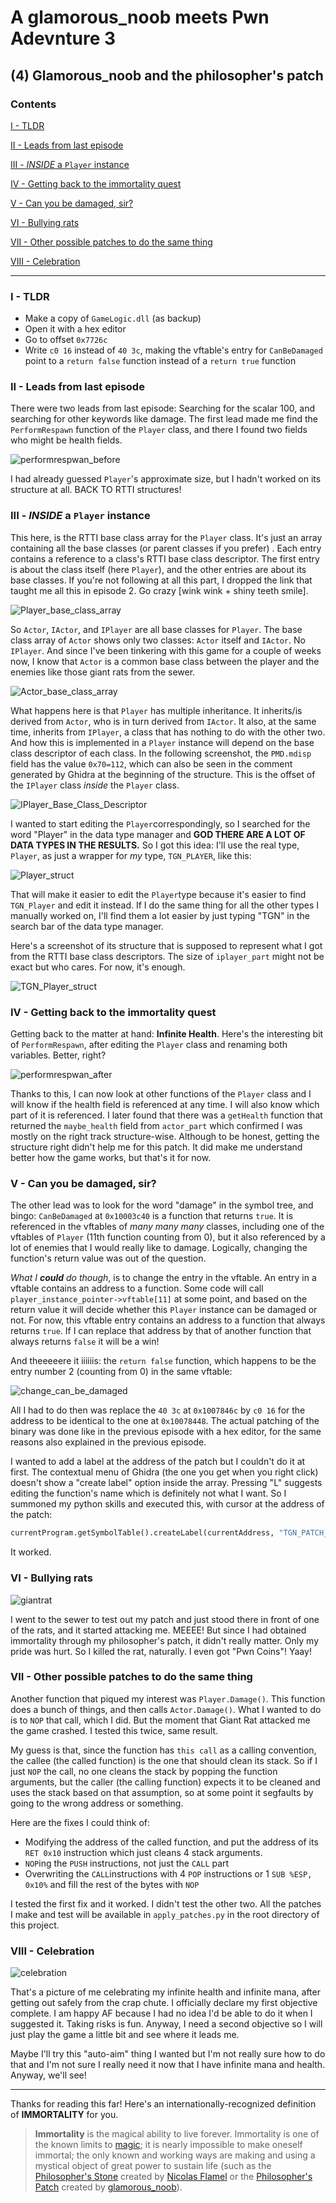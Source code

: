 # A glamorous_noob meets Pwn Adevnture 3

## (4) Glamorous_noob and the philosopher's patch
### Contents
[I - TLDR](#i---tldr)

[II - Leads from last episode](#ii---leads-from-last-episode)

[III - *INSIDE* a `Player` instance](#iii---inside-a-player-instance)

[IV - Getting back to the immortality quest](#iv---getting-back-to-the-immortality-quest)

[V - Can you be damaged, sir?](#v---can-you-be-damaged-sir)

[VI - Bullying rats](#vi---bullying-rats)

[VII - Other possible patches to do the same thing](#vii---other-possible-patches-to-do-the-same-thing)

[VIII - Celebration](#viii---celebration)

------

### I - TLDR

- Make a copy of `GameLogic.dll` (as backup)
- Open it with a hex editor
- Go to offset  `0x7726c` 
- Write `c0 16` instead of `40 3c`, making the vftable's entry for `CanBeDamaged` point to a `return false` function instead of a `return true` function

### II - Leads from last episode

There were two leads from last episode: Searching for the scalar 100, and searching for other keywords like damage. The first lead made me find the `PerformRespawn` function of the `Player` class, and there I found two fields who might be health fields.

![performrespwan_before](Images/performrespwan_before.png)

I had already guessed `Player`'s approximate size, but I hadn't worked on its structure at all. BACK TO RTTI structures! 

### III - *INSIDE* a `Player` instance

This here, is the RTTI base class array for the `Player` class. It's just an array containing all the base classes (or parent classes if you prefer) . Each entry contains a reference to a class's RTTI base class descriptor. The first entry is about the class itself (here `Player`), and the other entries are about its base classes. If you're not following at all this part, I dropped the link that taught me all this in episode 2. Go crazy [wink wink + shiny teeth smile].

![Player_base_class_array](Images/Player_base_class_array.png)

So `Actor`, `IActor`, and `IPlayer` are all base classes for `Player`. The base class array of `Actor` shows only two classes: `Actor` itself and `IActor`. No `IPlayer`. And since I've been tinkering with this game for a couple of weeks now, I know that `Actor` is a common base class between the player and the enemies like those giant rats from the sewer.

![Actor_base_class_array](Images/Actor_base_class_array.png)

What happens here is that `Player` has multiple inheritance. It inherits/is derived from `Actor`, who is in turn derived from `IActor`. It also, at the same time, inherits from `IPlayer`, a class that has nothing to do with the other two. And how this is implemented in a  `Player` instance will depend on the base class descriptor of each class. In the following screenshot, the `PMD.mdisp` field has the value `0x70=112`, which can also be seen in the comment generated by Ghidra at the beginning of the structure. This is the offset of the `IPlayer` class *inside* the `Player` class. 

![IPlayer_Base_Class_Descriptor](Images/IPlayer_Base_Class_Descriptor.png)

I wanted to start editing the `Player`correspondingly, so I searched for the word "Player" in the data type manager and **GOD THERE ARE A LOT OF DATA TYPES IN THE RESULTS.** So I got this idea: I'll use the real type, `Player`, as just a wrapper for *my* type, `TGN_PLAYER`, like this:

![Player_struct](Images/Player_struct.png)

That will make it easier to edit the `Player`type because it's easier to find `TGN_Player` and edit it instead. If I do the same thing for all the other types I manually worked on, I'll find them a lot easier by just typing "TGN" in the search bar of the data type manager.

Here's a screenshot of its structure that is supposed to represent what I got from the RTTI base class descriptors. The size of `iplayer_part` might not be exact but who cares. For now, it's enough.

![TGN_Player_struct](Images/TGN_Player_struct.png)

### IV - Getting back to the immortality quest

Getting back to the matter at hand: **Infinite Health**. Here's the interesting bit of `PerformRespawn`, after editing the `Player` class and renaming both variables. Better, right?

![performrespwan_after](Images/performrespwan_after.png)

Thanks to this, I can now look at other functions of the `Player` class and I will know if the health field is referenced at any time. I will also know which part of it is referenced. I later found that there was a `getHealth` function that returned the `maybe_health` field from `actor_part` which confirmed I was mostly on the right track structure-wise. Although to be honest, getting the structure right didn't help me for this patch. It did make me understand better how the game works, but that's it for now.

### V - Can you be damaged, sir?

The other lead was to look for the word "damage" in the symbol tree, and bingo: `CanBeDamaged` at `0x10003c40` is a function that returns `true`. It is referenced in the vftables of *many many many* classes, including one of the vftables of `Player` (11th function counting from 0), but it also referenced by a lot of enemies that I would really like to damage. Logically, changing the function's return value was out of the question.

*What I **could** do though*, is to change the entry in the vftable. An entry in a vftable contains an address to a function. Some code will call `player_instance_pointer->vftable[11]` at some point, and based on the return value it will decide whether this `Player` instance can be damaged or not. For now, this vftable entry contains an address to a function that always returns `true`. If I can replace that address by that of another function that always returns `false` it will be a win!

And theeeeere it iiiiiis: the `return false` function, which happens to be the entry number 2 (counting from 0) in the same vftable: 

![change_can_be_damaged](Images/change_can_be_damaged.png)

All I had to do then was replace the `40 3c` at `0x1007846c` by `c0 16` for the address to be identical to the one at `0x10078448`. The actual patching of the binary was done like in the previous episode with a hex editor, for the same reasons  also explained in the previous episode.

I wanted to add a label at the address of the patch but I couldn't do it at first. The contextual menu of Ghidra (the one you get when you right click) doesn't show a "create label" option inside the array. Pressing "L" suggests editing the function's name which is definitely not what I want. So I summoned my python skills and executed this, with cursor at the address of the patch:

```python
currentProgram.getSymbolTable().createLabel(currentAddress, "TGN_PATCH_canbedamaged", ghidra.program.model.symbol.SourceType.USER_DEFINED)
```

It worked.

### VI - Bullying rats

![giantrat](Images/giantrat.png)

I went to the sewer to test out my patch and just stood there in front of one of the rats, and it started attacking me. MEEEE! But since I had obtained immortality through my philosopher's patch, it didn't really matter. Only my pride was hurt. So I killed the rat, naturally. I even got "Pwn Coins"! Yaay!

### VII - Other possible patches to do the same thing

Another function that piqued my interest was `Player.Damage()`. This function does a bunch of things, and then calls `Actor.Damage()`. What I wanted to do is to `NOP` that call, which I did. But the moment that Giant Rat attacked me the game crashed. I tested this twice, same result.

My guess is that, since the function has `this call` as a calling convention, the callee (the called function) is the one that should clean its stack. So if I just `NOP` the call, no one cleans the stack by popping the function arguments, but the caller (the calling function) expects it to be cleaned and uses the stack based on that assumption, so at some point it segfaults by going to the wrong address or something.

Here are the fixes I could think of:

- Modifying the address of the called function, and put the address of its `RET 0x10` instruction which just cleans 4 stack arguments.
- `NOP`ing the `PUSH` instructions, not just the `CALL` part
- Overwriting the `CALL`instructions with 4 `POP` instructions or 1 `SUB %ESP, 0x10%` and fill the rest of the bytes with `NOP`

I tested the first fix and it worked. I didn't test the other two. All the patches I make and test will be available in `apply_patches.py` in the root directory of this project.

### VIII - Celebration

![celebration](Images/celebration.png)

That's a picture of me celebrating my infinite health and infinite mana, after getting out safely from the crap chute. I officially declare my first objective complete. I am happy AF because I had no idea I'd be able to do it when I suggested it. Taking risks is fun. Anyway, I need a second objective so I will just play the game a little bit and see where it leads me.

Maybe I'll try this "auto-aim" thing I wanted but I'm not really sure how to do that and I'm not sure I really need it now that I have infinite mana and health. Anyway, we'll see!

---------

Thanks for reading this far! Here's an internationally-recognized definition of **IMMORTALITY** for you.

> **Immortality** is the magical ability to live forever. Immortality is one of the known limits to [magic](https://harrypotter.fandom.com/wiki/Magic); it is nearly impossible to make oneself immortal; the only known and working ways are making and using a mystical object of great power to sustain life (such as the [Philosopher's Stone](https://harrypotter.fandom.com/wiki/Philosopher's_Stone) created by [Nicolas Flamel](https://harrypotter.fandom.com/wiki/Nicolas_Flamel) or the [Philosopher's Patch](https://github.com/glamorous-noob/pwn_adventure_3/tree/master/Episode_04-Glamorous_noob_and_the_philosophers_patch) created by [glamorous_noob](https://github.com/glamorous-noob)).

